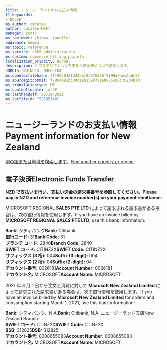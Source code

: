 ```yaml
---
title: ニュージーランドのお支払い情報
f1.keywords:
- NOCSH
ms.author: cmcatee
author: cmcatee-MSFT
manager: scotv
ms.reviewer: jkinma, jmueller
audience: Admin
ms.topic: reference
ms.service: o365-administration
ms.custom: commerce_billing_payinfo
localization_priority: Normal
description: サブスクリプションを支払う送金先について説明します。
ROBOTS: NOINDEX, NOFOLLOW
ms.openlocfilehash: 4ff9056421d32abf83970356f9f99d9aea2adc3f
ms.sourcegitcommit: f780de91bc00caeb1598781e0076106c76234bad
ms.translationtype: MT
ms.contentlocale: ja-JP
ms.lasthandoff: 05/19/2021
ms.locfileid: "52535340"
---
```

# <a name="payment-information-for-new-zealand"></a><span data-ttu-id="174dc-103">ニュージーランドのお支払い情報</span><span class="sxs-lookup"><span data-stu-id="174dc-103">Payment information for New Zealand</span></span>

<span data-ttu-id="174dc-104">[別の国または地域を検索します](../billing-and-payments/pay-for-your-subscription.md)。</span><span class="sxs-lookup"><span data-stu-id="174dc-104">[Find another country or region](../billing-and-payments/pay-for-your-subscription.md).</span></span>

## <a name="electronic-funds-transfer"></a><span data-ttu-id="174dc-105">電子決済</span><span class="sxs-lookup"><span data-stu-id="174dc-105">Electronic Funds Transfer</span></span>

<span data-ttu-id="174dc-106">**NZD で支払いを行い、支払い送金の請求書番号を参照してください。**</span><span class="sxs-lookup"><span data-stu-id="174dc-106">**Please pay in NZD and reference invoice number(s) on your payment remittance.**</span></span>

<span data-ttu-id="174dc-107">MICROSOFT REGIONAL **SALES PTE LTD** によって請求される請求書がある場合は、次の銀行情報を使用します。</span><span class="sxs-lookup"><span data-stu-id="174dc-107">If you have an invoice billed by **MICROSOFT REGIONAL SALES PTE LTD**, use this bank information:</span></span>

<span data-ttu-id="174dc-108">**Bank:** シティバンク</span><span class="sxs-lookup"><span data-stu-id="174dc-108">**Bank:** Citibank</span></span>  
<span data-ttu-id="174dc-109">**銀行コード:** 31</span><span class="sxs-lookup"><span data-stu-id="174dc-109">**Bank Code:** 31</span></span>  
<span data-ttu-id="174dc-110">**ブランチ コード:** 2840</span><span class="sxs-lookup"><span data-stu-id="174dc-110">**Branch Code:** 2840</span></span>  
<span data-ttu-id="174dc-111">**SWIFT コード:** CITINZ2X</span><span class="sxs-lookup"><span data-stu-id="174dc-111">**SWIFT Code:** CITINZ2X</span></span>  
<span data-ttu-id="174dc-112">**サフィックス (3 桁):** 004</span><span class="sxs-lookup"><span data-stu-id="174dc-112">**Suffix (3-digit):** 004</span></span>  
<span data-ttu-id="174dc-113">**サフィックス (2 桁):** 04</span><span class="sxs-lookup"><span data-stu-id="174dc-113">**Suffix (2-digit):** 04</span></span>  
<span data-ttu-id="174dc-114">**アカウント番号:** 0026181</span><span class="sxs-lookup"><span data-stu-id="174dc-114">**Account Number:** 0026181</span></span>  
<span data-ttu-id="174dc-115">**アカウント名:** MICROSOFT</span><span class="sxs-lookup"><span data-stu-id="174dc-115">**Account Name:** MICROSOFT</span></span>

<span data-ttu-id="174dc-116">2021 年 3 月 1 日から注文と消費に対して **Microsoft New Zealand Limited** によって請求された請求書がある場合は、次の銀行情報を使用します。</span><span class="sxs-lookup"><span data-stu-id="174dc-116">If you have an invoice billed by **Microsoft New Zealand Limited** for orders and consumption starting March 1, 2021, use this bank information:</span></span>

<span data-ttu-id="174dc-117">**Bank:** シティバンク、N.A.</span><span class="sxs-lookup"><span data-stu-id="174dc-117">**Bank:** Citibank, N.A.</span></span> <span data-ttu-id="174dc-118">ニュージーランド支店</span><span class="sxs-lookup"><span data-stu-id="174dc-118">New Zealand Branch</span></span>  
<span data-ttu-id="174dc-119">**SWIFT コード:** CTINZ2X</span><span class="sxs-lookup"><span data-stu-id="174dc-119">**SWIFT Code:** CTINZ2X</span></span>  
<span data-ttu-id="174dc-120">**BSB:** 312825</span><span class="sxs-lookup"><span data-stu-id="174dc-120">**BSB:** 312825</span></span>  
<span data-ttu-id="174dc-121">**アカウント番号:** 0008655083</span><span class="sxs-lookup"><span data-stu-id="174dc-121">**Account Number:** 0008655083</span></span>  
<span data-ttu-id="174dc-122">**アカウント名:** MICROSOFT</span><span class="sxs-lookup"><span data-stu-id="174dc-122">**Account Name:** MICROSOFT</span></span>
